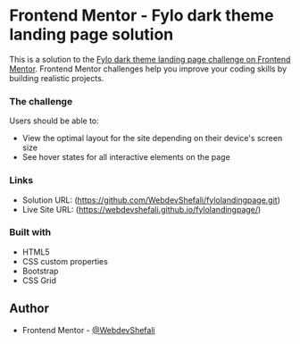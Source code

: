 # Frontend Mentor - Fylo dark theme landing page solution

This is a solution to the [Fylo dark theme landing page challenge on Frontend Mentor](https://www.frontendmentor.io/challenges/fylo-dark-theme-landing-page-5ca5f2d21e82137ec91a50fd). Frontend Mentor challenges help you improve your coding skills by building realistic projects.

### The challenge

Users should be able to:

- View the optimal layout for the site depending on their device's screen size
- See hover states for all interactive elements on the page

### Links

- Solution URL: (https://github.com/WebdevShefali/fylolandingpage.git)
- Live Site URL: (https://webdevshefali.github.io/fylolandingpage/)

### Built with

- HTML5
- CSS custom properties
- Bootstrap
- CSS Grid


## Author


- Frontend Mentor - [@WebdevShefali](https://www.frontendmentor.io/profile/WebdevShefali)
